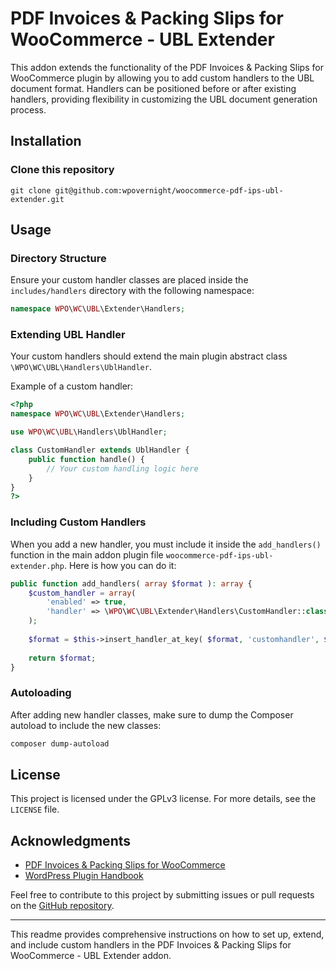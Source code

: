 # PDF Invoices & Packing Slips for WooCommerce - UBL Extender

This addon extends the functionality of the PDF Invoices & Packing Slips for WooCommerce plugin by allowing you to add custom handlers to the UBL document format. Handlers can be positioned before or after existing handlers, providing flexibility in customizing the UBL document generation process.

## Installation

### Clone this repository
   
```shell
git clone git@github.com:wpovernight/woocommerce-pdf-ips-ubl-extender.git
``` 

## Usage

### Directory Structure

Ensure your custom handler classes are placed inside the `includes/handlers` directory with the following namespace:

```php
namespace WPO\WC\UBL\Extender\Handlers;
```

### Extending UBL Handler

Your custom handlers should extend the main plugin abstract class `\WPO\WC\UBL\Handlers\UblHandler`.

Example of a custom handler:

```php
<?php
namespace WPO\WC\UBL\Extender\Handlers;

use WPO\WC\UBL\Handlers\UblHandler;

class CustomHandler extends UblHandler {
    public function handle() {
        // Your custom handling logic here
    }
}
?>
```

### Including Custom Handlers

When you add a new handler, you must include it inside the `add_handlers()` function in the main addon plugin file `woocommerce-pdf-ips-ubl-extender.php`. Here is how you can do it:

```php
public function add_handlers( array $format ): array {
    $custom_handler = array(
        'enabled' => true,
        'handler' => \WPO\WC\UBL\Extender\Handlers\CustomHandler::class,
    );
    
    $format = $this->insert_handler_at_key( $format, 'customhandler', $custom_handler, 'issuedate', 'after' ); // Insert after 'issuedate'
    
    return $format;
}
```

### Autoloading

After adding new handler classes, make sure to dump the Composer autoload to include the new classes:

```bash
composer dump-autoload
```

## License

This project is licensed under the GPLv3 license. For more details, see the `LICENSE` file.

## Acknowledgments

- [PDF Invoices & Packing Slips for WooCommerce](https://wordpress.org/plugins/woocommerce-pdf-invoices-packing-slips/)
- [WordPress Plugin Handbook](https://developer.wordpress.org/plugins/)

Feel free to contribute to this project by submitting issues or pull requests on the [GitHub repository](https://github.com/wpovernight/woocommerce-pdf-ips-ubl-extender).

---

This readme provides comprehensive instructions on how to set up, extend, and include custom handlers in the PDF Invoices & Packing Slips for WooCommerce - UBL Extender addon.